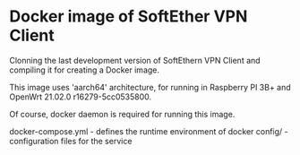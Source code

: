 # Docker image of SoftEther VPN Client

Clonning the last development version of SoftEthern VPN Client and compiling it for creating a Docker image.

This image uses 'aarch64' architecture, for running in Raspberry PI 3B+ and OpenWrt 21.02.0 r16279-5cc0535800.

Of course, docker daemon is required for running this image.

docker-compose.yml - defines the runtime environment of docker
config/            - configuration files for the service


